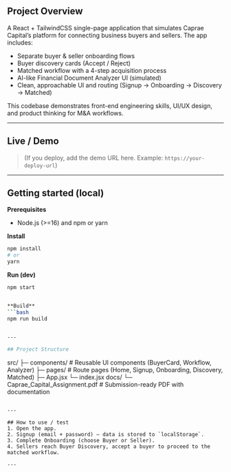 ## Project Overview
A React + TailwindCSS single-page application that simulates Caprae Capital’s platform for connecting business buyers and sellers. The app includes:
- Separate buyer & seller onboarding flows
- Buyer discovery cards (Accept / Reject)
- Matched workflow with a 4-step acquisition process
- AI-like Financial Document Analyzer UI (simulated)
- Clean, approachable UI and routing (Signup → Onboarding → Discovery → Matched)

This codebase demonstrates front-end engineering skills, UI/UX design, and product thinking for M&A workflows.

---

## Live / Demo
> (If you deploy, add the demo URL here. Example: `https://your-deploy-url`)

---

## Getting started (local)

**Prerequisites**
- Node.js (>=16) and npm or yarn

**Install**
```bash
npm install
# or
yarn
```

**Run (dev)**
```bash
npm start


**Build**
```bash
npm run build


---

## Project Structure
```
src/
├─ components/       # Reusable UI components (BuyerCard, Workflow, Analyzer)
├─ pages/            # Route pages (Home, Signup, Onboarding, Discovery, Matched)
├─ App.jsx
└─ index.jsx
docs/
└─ Caprae_Capital_Assignment.pdf  # Submission-ready PDF with documentation
```

---

## How to use / test
1. Open the app.
2. Signup (email + password) — data is stored to `localStorage`.
3. Complete Onboarding (choose Buyer or Seller).
4. Sellers reach Buyer Discovery, accept a buyer to proceed to the matched workflow.

---

